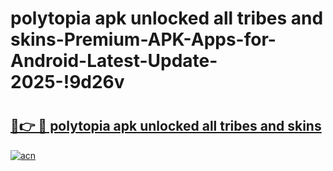 # polytopia apk unlocked all tribes and skins-Premium-APK-Apps-for-Android-Latest-Update-2025-!9d26v

# <h2><a href="https://googleone.com">🔗👉 🔴 polytopia apk unlocked all tribes and skins</a></h2>

[![acn](https://github.com/user-attachments/assets/0f9c940e-d8b0-45ae-aac7-cd30a18b3e1c)](https://googleone.com)


